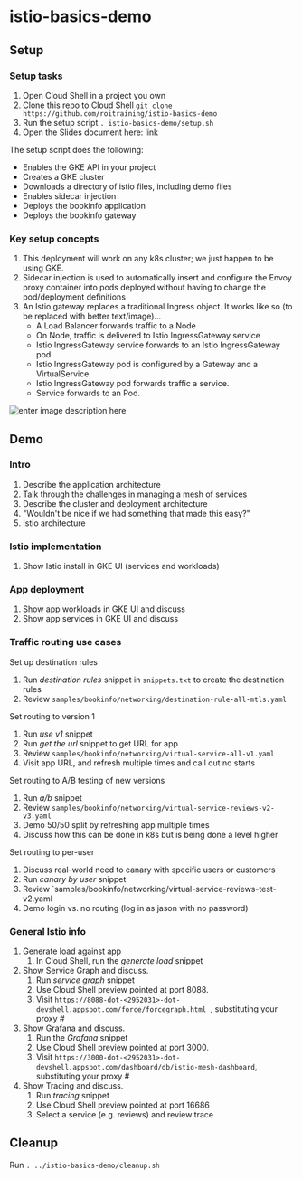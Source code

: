 # istio-basics-demo

## Setup

### Setup tasks
1. Open Cloud Shell in a project you own
2. Clone this repo to Cloud Shell `git clone https://github.com/roitraining/istio-basics-demo`
3. Run the setup script `. istio-basics-demo/setup.sh`
4. Open the Slides document here: link

The setup script does the following:
* Enables the GKE API in your project
* Creates a GKE cluster
* Downloads a directory of istio files, including demo files
* Enables sidecar injection
* Deploys the bookinfo application
* Deploys the bookinfo gateway

### Key setup concepts
1. This deployment will work on any k8s cluster; we just happen to be using GKE.
1. Sidecar injection is used to automatically insert and configure the Envoy proxy container into pods deployed without having to change the pod/deployment definitions
1. An Istio gateway replaces a traditional Ingress object. It works like so (to be replaced with better text/image)...
    * A Load Balancer forwards traffic to a Node
    * On Node, traffic is delivered to Istio IngressGateway service 
    * Istio IngressGateway service forwards to an Istio IngressGateway pod
    * Istio IngressGateway pod is configured by a Gateway and a VirtualService.
    * Istio IngressGateway pod forwards traffic a service.
    * Service forwards to an Pod.

![enter image description here](https://blog.jayway.com/wp-content/uploads/2018/10/istio-networking.png)

## Demo

### Intro
1. Describe the application architecture
1. Talk through the challenges in managing a mesh of services
1. Describe the cluster and deployment architecture
1. "Wouldn't be nice if we had something that made this easy?"
1. Istio architecture

### Istio implementation
1. Show Istio install in GKE UI (services and workloads)

### App deployment
1. Show app workloads in GKE UI and discuss
1. Show app services in GKE UI and discuss

### Traffic routing use cases
Set up destination rules
1. Run *destination rules* snippet in `snippets.txt` to create the destination rules
2. Review `samples/bookinfo/networking/destination-rule-all-mtls.yaml`

Set routing to version 1
1. Run *use v1* snippet
2. Run *get the url* snippet to get URL for app
3. Review `samples/bookinfo/networking/virtual-service-all-v1.yaml`
4. Visit app URL, and refresh multiple times and call out no starts

Set routing to A/B testing of new versions
1. Run *a/b* snippet
2. Review `samples/bookinfo/networking/virtual-service-reviews-v2-v3.yaml`
3. Demo 50/50 split by refreshing app multiple times
4. Discuss how this can be done in k8s but is being done a level higher

Set routing to per-user
1. Discuss real-world need to canary with specific users or customers
2. Run *canary by user* snippet
3. Review `samples/bookinfo/networking/virtual-service-reviews-test-v2.yaml
4. Demo login vs. no routing (log in as jason with no password)

### General Istio info
1. Generate load against app
    1. In Cloud Shell, run the *generate load* snippet
1. Show Service Graph and discuss. 
    1. Run *service graph* snippet
    1. Use Cloud Shell preview pointed at port 8088. 
    1. Visit `https://8088-dot-<2952031>-dot-devshell.appspot.com/force/forcegraph.html `, substituting your proxy #
1. Show Grafana and discuss. 
    1. Run the *Grafana* snippet
    1. Use Cloud Shell preview pointed at port 3000. 
    1. Visit `https://3000-dot-<2952031>-dot-devshell.appspot.com/dashboard/db/istio-mesh-dashboard`, substituting your proxy #
1. Show Tracing and discuss. 
    1. Run *tracing* snippet
    1. Use Cloud Shell preview pointed at port 16686
    1. Select a service (e.g. reviews) and review trace

## Cleanup
Run `. ../istio-basics-demo/cleanup.sh`
